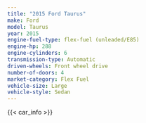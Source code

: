 ```yaml
---
title: "2015 Ford Taurus"
make: Ford
model: Taurus
year: 2015
engine-fuel-type: flex-fuel (unleaded/E85)
engine-hp: 288
engine-cylinders: 6
transmission-type: Automatic
driven-wheels: Front wheel drive
number-of-doors: 4
market-category: Flex Fuel
vehicle-size: Large
vehicle-style: Sedan
---
```


{{< car_info >}}
